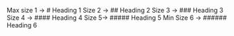 Max size 1 → # Heading 1 
Size 2 → ## Heading 2
Size 3 → ### Heading 3
Size 4 → #### Heading 4
Size 5→ ##### Heading 5
Min Size 6 → ###### Heading 6

